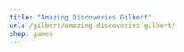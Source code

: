 ```yaml
---
title: "Amazing Discoveries Gilbert"
url: /gilbert/amazing-discoveries-gilbert/
shop: games
---
```

